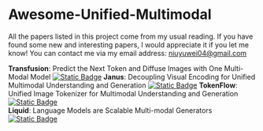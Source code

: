 # Awesome-Unified-Multimodal

All the papers listed in this project come from my usual reading.
If you have found some new and interesting papers, I would appreciate it if you let me know! You can contact me via my email address: niuyuwei04@gmail.com

 **Transfusion**: Predict the Next Token and Diffuse Images with One Multi-Modal Model [![Static Badge](https://img.shields.io/badge/2408.11039-red?logo=arxiv)](https://arxiv.org/abs/2408.11039)
 **Janus**: Decoupling Visual Encoding for Unified Multimodal Understanding and Generation  [![Static Badge](https://img.shields.io/badge/2410.13848-red?logo=arxiv)](https://arxiv.org/abs/2410.13848)
 **TokenFlow**: Unified Image Tokenizer for Multimodal Understanding and Generation [![Static Badge](https://img.shields.io/badge/2412.03069-red?logo=arxiv)](https://arxiv.org/abs/2412.03069)  
 **Liquid**: Language Models are Scalable Multi-modal Generators [![Static Badge](https://img.shields.io/badge/2412.04332-red?logo=arxiv)](https://arxiv.org/abs/2412.04332)
    
